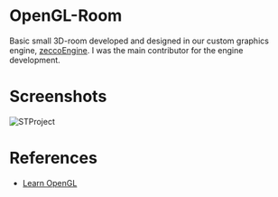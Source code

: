 # OpenGL-Room
Basic small 3D-room developed and designed in our custom graphics engine, [zeccoEngine](https://github.com/NarinderBrar/zecooEngine). I was the main contributor for the engine development.

# Screenshots
![STProject](https://user-images.githubusercontent.com/33927636/172987791-c4eea246-9117-47b7-9a0b-2c20de6f64e1.png)

# References
- [Learn OpenGL](https://learnopengl.com/)
